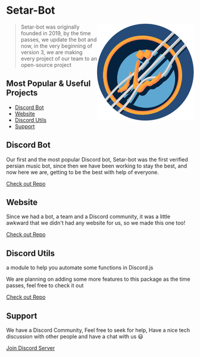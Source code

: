 # Setar-Bot

<a href="https://github.com/Setar-Bot/Setar-Bot/">
    <img src="https://github.com/Setar-Bot/Setar-Bot/raw/main/img/logo.png" width="260" align="right" alt="setar-bot-logo">
</a>

> Setar-bot was originally founded in 2019, by the time passes, we update the bot and now, in the very beginning of version 3, we are making every project of our team to an open-source project

## Most Popular & Useful Projects
- [Discord Bot](#discord-bot)
- [Website](#website)
- [Discord Utils](#discord-utils)
- [Support](#support)

## Discord Bot

Our first and the most popular Discord bot, Setar-bot was the first verified persian music bot, since then we have been working to stay the best, and now here we are, getting to be the best with help of everyone.

[Check out Repo](https://github.com/Setar-bot/bot/)

## Website

Since we had a bot, a team and a Discord community, it was a little awkward that we didn't had any website for us, so we made this one too!

[Check out Repo](https://github.com/Setar-bot/website/)

## Discord Utils

a module to help you automate some functions in Discord.js

We are planning on adding some more features to this package as the time passes, feel free to check it out

[Check out Repo](https://github.com/Setar-bot/discord-utils/)

## Support

We have a Discord Community, Feel free to seek for help, Have a nice tech discussion with other people and have a chat with us 😃

[Join Discord Server](https://discord.gg/7jgfP6j4Tc)
